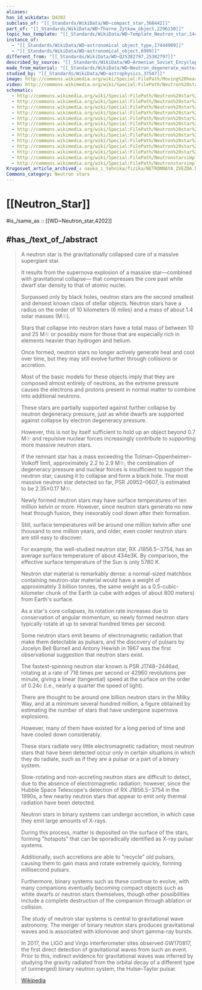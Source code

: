```yaml
---
aliases:
has_id_wikidata: Q4202
subclass_of: "[[_Standards/WikiData/WD~compact_star,368442]]"
part_of: "[[_Standards/WikiData/WD~Thorne_Żytkow_object,2296150]]"
topic_has_template: "[[_Standards/WikiData/WD~Template_Neutron_star,14402853]]"
instance_of:
  - "[[_Standards/WikiData/WD~astronomical_object_type,17444909]]"
  - "[[_Standards/WikiData/WD~astronomical_object,6999]]"
different_from: "[[_Standards/WikiData/WD~Q25382797,25382797]]"
described_by_source: "[[_Standards/WikiData/WD~Armenian_Soviet_Encyclopedia,_vol._8,124737635]]"
made_from_material: "[[_Standards/WikiData/WD~Neutron_degenerate_matter,132398961]]"
studied_by: "[[_Standards/WikiData/WD~astrophysics,37547]]"
image: http://commons.wikimedia.org/wiki/Special:FilePath/Moving%20heart%20of%20the%20Crab%20Nebula.jpg
video: http://commons.wikimedia.org/wiki/Special:FilePath/Neutron%20star%20collision.ogv
schematic:
  - http://commons.wikimedia.org/wiki/Special:FilePath/Neutron%20star%20cross%20section-cs.svg
  - http://commons.wikimedia.org/wiki/Special:FilePath/Neutron%20star%20cross%20section-es.svg
  - http://commons.wikimedia.org/wiki/Special:FilePath/Neutron%20star%20cross%20section-gl.svg
  - http://commons.wikimedia.org/wiki/Special:FilePath/Neutron%20star%20cross%20section-it.svg
  - http://commons.wikimedia.org/wiki/Special:FilePath/Neutron%20star%20cross%20section-ka.png
  - http://commons.wikimedia.org/wiki/Special:FilePath/Neutron%20star%20cross%20section-lv.svg
  - http://commons.wikimedia.org/wiki/Special:FilePath/Neutron%20star%20cross%20section-nl.svg
  - http://commons.wikimedia.org/wiki/Special:FilePath/Neutron%20star%20cross%20section-sk.svg
  - http://commons.wikimedia.org/wiki/Special:FilePath/Neutron%20star%20cross%20section-sv.jpg
  - http://commons.wikimedia.org/wiki/Special:FilePath/Neutron%20star%20cross%20section.svg
  - http://commons.wikimedia.org/wiki/Special:FilePath/Neutron%20star%20cross%20section%20hy.png
  - http://commons.wikimedia.org/wiki/Special:FilePath/Neutronstarsimple-ru.svg
  - http://commons.wikimedia.org/wiki/Special:FilePath/Neutronstarsimple.png
Krugosvet_article_archived_: nauka_i_tehnika/fizika/NETRONNAYA_ZVEZDA.html
Commons_category: Neutron stars
---
```


# [[Neutron_Star]] 

#is_/same_as :: [[WD~Neutron_star,4202]] 

## #has_/text_of_/abstract 

> A neutron star is the gravitationally collapsed core of a massive supergiant star. 
> 
> It results from the supernova explosion of a massive star—combined with gravitational collapse—
> that compresses the core past white dwarf star density to that of atomic nuclei. 
> 
> Surpassed only by black holes, neutron stars are the second smallest 
> and densest known class of stellar objects. 
> Neutron stars have a radius on the order of 10 kilometers (6 miles) 
> and a mass of about 1.4 solar masses (M☉). 
> 
> Stars that collapse into neutron stars have a total mass of between 10 and 25 M☉ 
> or possibly more for those that are especially rich in elements heavier than hydrogen and helium.
>
> Once formed, neutron stars no longer actively generate heat and cool over time, 
> but they may still evolve further through collisions or accretion. 
> 
> Most of the basic models for these objects 
> imply that they are composed almost entirely of neutrons, 
> as the extreme pressure causes the electrons and protons present in normal matter 
> to combine into additional neutrons. 
> 
> These stars are partially supported against further collapse by neutron degeneracy pressure, 
> just as white dwarfs are supported against collapse by electron degeneracy pressure. 
> 
> However, this is not by itself sufficient to hold up an object beyond 0.7 M☉ 
> and repulsive nuclear forces increasingly contribute to supporting more massive neutron stars. 
> 
> If the remnant star has a mass exceeding the Tolman–Oppenheimer–Volkoff limit, 
> approximately 2.2 to 2.9 M☉, the combination of degeneracy pressure and nuclear forces 
> is insufficient to support the neutron star, causing it to collapse and form a black hole. 
> The most massive neutron star detected so far, PSR J0952–0607, is estimated to be 2.35±0.17 M☉.
>
> Newly formed neutron stars may have surface temperatures of ten million kelvin or more. 
> However, since neutron stars generate no new heat through fusion, 
> they inexorably cool down after their formation. 
> 
> Still, surface temperatures will be around one million kelvin after one thousand to one million years, 
> and older, even cooler neutron stars are still easy to discover. 
> 
> For example, the well-studied neutron star, RX J1856.5−3754, 
> has an average surface temperature of about 434e3K. 
> By comparison, the effective surface temperature of the Sun is only 5780 K.
>
> Neutron star material is remarkably dense: 
> a normal-sized matchbox containing neutron-star material 
> would have a weight of approximately 3 billion tonnes, 
> the same weight as a 0.5-cubic-kilometer chunk of the Earth 
> (a cube with edges of about 800 meters) from Earth's surface.
>
> As a star's core collapses, its rotation rate increases due to conservation of angular momentum, 
> so newly formed neutron stars typically rotate at up to several hundred times per second. 
> 
> Some neutron stars emit beams of electromagnetic radiation 
> that make them detectable as pulsars, 
> and the discovery of pulsars by Jocelyn Bell Burnell and Antony Hewish in 1967 
> was the first observational suggestion that neutron stars exist. 
> 
> The fastest-spinning neutron star known is PSR J1748−2446ad, 
> rotating at a rate of 716 times per second or 42960 revolutions per minute, 
> giving a linear (tangential) speed at the surface on the order of 0.24‍c 
> (i.e., nearly a quarter the speed of light).
>
> There are thought to be around one billion neutron stars in the Milky Way, 
> and at a minimum several hundred million, 
> a figure obtained by estimating the number of stars that have undergone supernova explosions. 
> 
> However, many of them have existed for a long period of time 
> and have cooled down considerably. 
> 
> These stars radiate very little electromagnetic radiation; 
> most neutron stars that have been detected occur 
> only in certain situations in which they do radiate, 
> such as if they are a pulsar or a part of a binary system. 
> 
> Slow-rotating and non-accreting neutron stars are difficult to detect, 
> due to the absence of electromagnetic radiation; 
> however, since the Hubble Space Telescope's detection of RX J1856.5−3754 in the 1990s, 
> a few nearby neutron stars that appear to emit only thermal radiation have been detected.
>
> Neutron stars in binary systems can undergo accretion, 
> in which case they emit large amounts of X-rays. 
> 
> During this process, matter is deposited on the surface of the stars, 
> forming "hotspots" that can be sporadically identified as X-ray pulsar systems. 
> 
> Additionally, such accretions are able to "recycle" old pulsars, causing them to gain mass and rotate extremely quickly, forming millisecond pulsars. 
> 
> Furthermore, binary systems such as these continue to evolve, with many companions 
> eventually becoming compact objects such as white dwarfs or neutron stars themselves, 
> though other possibilities include a complete destruction of the companion through ablation or collision.
>
> The study of neutron star systems is central to gravitational wave astronomy. 
> The merger of binary neutron stars produces gravitational waves and is associated with kilonovae and short gamma-ray bursts. 
> 
> In 2017, the LIGO and Virgo interferometer sites observed GW170817, the first direct detection of gravitational waves from such an event. 
> Prior to this, indirect evidence for gravitational waves was inferred 
> by studying the gravity radiated from the orbital decay of a different type of (unmerged) binary neutron system, the Hulse–Taylor pulsar.
>
> [Wikipedia](https://en.wikipedia.org/wiki/Neutron%20star) 

